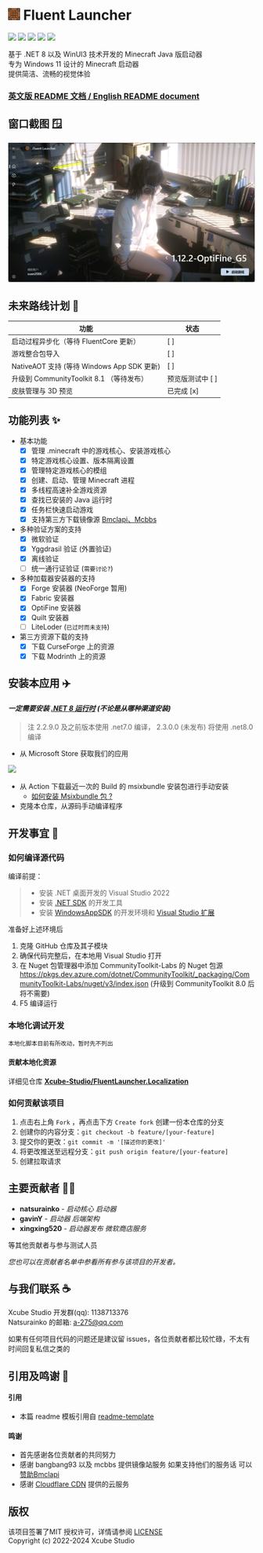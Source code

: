 # <img src="docs/images/AppIcon.png" alt="Logo" width="24" height="24"> Fluent Launcher
![](https://img.shields.io/badge/license-MIT-green)
![](https://img.shields.io/github/repo-size/Xcube-Studio/Natsurainko.FluentLauncher)
![](https://img.shields.io/github/stars/Xcube-Studio/Natsurainko.FluentLauncher)
![](https://img.shields.io/github/contributors/Xcube-Studio/Natsurainko.FluentLauncher)
![](https://img.shields.io/github/commit-activity/y/Xcube-Studio/Natsurainko.FluentLauncher)

基于 .NET 8 以及 WinUI3 技术开发的 Minecraft Java 版启动器  
专为 Windows 11 设计的 Minecraft 启动器  
提供简洁、流畅的视觉体验

### [英文版 README 文档 / English README document](https://github.com/Xcube-Studio/Natsurainko.FluentLauncher/blob/main/docs/README_EN.md)

## 窗口截图 🪟
<img src="docs/images/image0.png">

## 未来路线计划 📝

| 功能                                     | 状态               |
| ---------------------------------------- | ------------------ |
| 启动过程异步化（等待 FluentCore 更新）      | [ ]                |
| 游戏整合包导入                             | [ ]                |
| NativeAOT 支持 (等待 Windows App SDK 更新) | [ ]                |
| 升级到 CommunityToolkit 8.1 （等待发布）   | 预览版测试中 [ ]    |
| 皮肤管理与 3D 预览                         | 已完成 [x]         |

## 功能列表 ✨

+ 基本功能
  + [x] 管理 .minecraft 中的游戏核心、安装游戏核心
  + [x] 特定游戏核心设置、版本隔离设置
  + [x] 管理特定游戏核心的模组
  + [x] 创建、启动、管理 Minecraft 进程 
  + [x] 多线程高速补全游戏资源
  + [x] 查找已安装的 Java 运行时
  + [x] 任务栏快速启动游戏
  + [x] 支持第三方下载镜像源 [Bmclapi、Mcbbs](https://bmclapidoc.bangbang93.com/)
+ 多种验证方案的支持
  + [x] 微软验证
  + [x] Yggdrasil 验证 (外置验证)
  + [x] 离线验证
  + [ ] 统一通行证验证 (`需要讨论?`)
+ 多种加载器安装器的支持
  + [x] Forge 安装器 (NeoForge 暂用)
  + [x] Fabric 安装器
  + [x] OptiFine 安装器
  + [x] Quilt 安装器
  + [ ] LiteLoder (`已过时而未支持`)
+ 第三方资源下载的支持
  + [x] 下载 CurseForge 上的资源
  + [x] 下载 Modrinth 上的资源

## 安装本应用 ✈️

#### *一定需要安装 [.NET 8 运行时](https://dotnet.microsoft.com/zh-cn/download/dotnet/8.0) (不论是从哪种渠道安装)*
> 注 2.2.9.0 及之前版本使用 .net7.0 编译， 2.3.0.0 (未发布) 将使用 .net8.0 编译

+ 从 Microsoft Store 获取我们的应用
<a href="https://apps.microsoft.com/detail/Natsurianko.FluentLauncher/9p4nqqxq942p">
	<img src="https://get.microsoft.com/images/en-us%20dark.svg" width="200"/>
</a>

+  从 Action 下载最近一次的 Build 的 msixbundle 安装包进行手动安装 
	+ [如何安装 Msixbundle 包 ?](https://github.com/Xcube-Studio/Natsurainko.FluentLauncher/wiki/%E5%A6%82%E4%BD%95%E5%AE%89%E8%A3%85-Msixbundle-%E5%8C%85)
+ 克隆本仓库，从源码手动编译程序

## 开发事宜 🔧

### 如何编译源代码

编译前提：
> + 安装 .NET 桌面开发的 Visual Studio 2022
> + 安装 [.NET SDK](https://dotnet.microsoft.com/en-us/download/visual-studio-sdks) 的开发工具
> + 安装 [WindowsAppSDK](https://learn.microsoft.com/en-us/windows/apps/windows-app-sdk/set-up-your-development-environment?tabs=cs-vs-community%2Ccpp-vs-community%2Cvs-2022-17-1-a%2Cvs-2022-17-1-b) 的开发环境和 [Visual Studio 扩展](https://learn.microsoft.com/en-us/windows/apps/windows-app-sdk/single-project-msix?tabs=csharp)

准备好上述环境后

1. 克隆 GitHub 仓库及其子模块
2. 确保代码完整后，在本地用 Visual Studio 打开
3. 在 Nuget 包管理器中添加 CommunityToolkit-Labs 的 Nuget 包源  
https://pkgs.dev.azure.com/dotnet/CommunityToolkit/_packaging/CommunityToolkit-Labs/nuget/v3/index.json (升级到 CommunityToolkit 8.0 后将不需要)  
4. F5 编译运行

### 本地化调试开发

`本地化脚本目前有所改动，暂时先不列出`

#### 贡献本地化资源
详细见仓库 **[Xcube-Studio/FluentLauncher.Localization](https://github.com/Xcube-Studio/FluentLauncher.Localization)**

### 如何贡献该项目

1. 点击右上角 `Fork` ，再点击下方 `Create fork` 创建一份本仓库的分支
2. 创建你的内容分支：`git checkout -b feature/[your-feature]`
3. 提交你的更改：`git commit -m '[描述你的更改]'`
4. 将更改推送至远程分支：`git push origin feature/[your-feature]`
5. 创建拉取请求

## 主要贡献者 🧑‍💻

* **natsurainko** - *启动核心 启动器*
* **gavinY** - *启动器 后端架构*
* **xingxing520** - *启动器发布 微软商店服务*

等其他贡献者与参与测试人员

*您也可以在贡献者名单中参看所有参与该项目的开发者。*

## 与我们联系 ☕️

Xcube Studio 开发群(qq): 1138713376  
Natsurainko 的邮箱: a-275@qq.com  

如果有任何项目代码的问题还是建议留 issues，各位贡献者都比较忙碌，不太有时间回复私信之类的

## 引用及鸣谢 🎉

#### 引用
+ 本篇 readme 模板引用自 [readme-template](https://github.com/iuricode/readme-template)  

#### 鸣谢
+ 首先感谢各位贡献者的共同努力  
+ 感谢 bangbang93 以及 mcbbs 提供镜像站服务 如果支持他们的服务话 可以[赞助Bmclapi](https://afdian.net/@bangbang93)  
+ 感谢 [Cloudflare CDN](https://www.cloudflare.com) 提供的云服务

## 版权

该项目签署了MIT 授权许可，详情请参阅 [LICENSE](LICENSE)  
Copyright (c) 2022-2024 Xcube Studio
